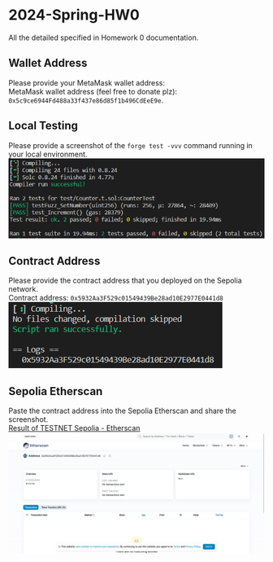 # 2024-Spring-HW0

All the detailed specified in Homework 0 documentation.

## Wallet Address
Please provide your MetaMask wallet address: \
MetaMask wallet address (feel free to donate plz): `0x5c9ce6944Fd488a33f437e86d85f1b496CdEeE9e`.

## Local Testing
Please provide a screenshot of the `forge test -vvv` command running in your local environment.
![Figure_1](./Figure_1.png)

## Contract Address
Please provide the contract address that you deployed on the Sepolia network. \
Contract address: `0x5932Aa3F529c01549439Be28ad10E2977E0441d8`
![Figure_2](./Figure_2.png)

## Sepolia Etherscan
Paste the contract address into the Sepolia Etherscan and share the screenshot. \
[Result of TESTNET Sepolia - Etherscan](https://sepolia.etherscan.io/address/0x5932Aa3F529c01549439Be28ad10E2977E0441d8)
![Figure_3](./Figure_3.png)